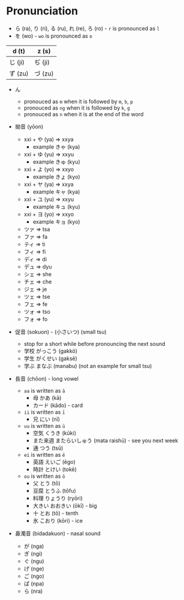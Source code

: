 # Pronunciation

- ら (ra), り (ri), る (ru), れ (re), ろ (ro) - `r` is pronounced as `l`
- を (wo) - `wo` is pronounced as `o`

d (t)   | z (s)
---     | ---
じ (ji) | ぢ (ji)
ず (zu) | づ (zu)

- ん
  * pronouced as `m` when it is followed by `m`, `b`, `p`
  * pronouced as `ng` when it is followed by `k`, `g`
  * pronouced as `n` when it is at the end of the word

- 拗音 (yōon)
  * xxi + や (ya) => xxya
    + example きゃ (kya)
  * xxi + ゆ (yu) => xxyu
    + example きゅ (kyu)
  * xxi + よ (yo) => xxyo
    + example きょ (kyo)
  * xxi + ヤ (ya) => xxya
    + example キャ (kya)
  * xxi + ユ (yu) => xxyu
    + example キュ (kyu)
  * xxi + ヨ (yo) => xxyo
    + example キョ (kyo)
  * ツァ => tsa
  * ファ => fa
  * ティ => ti
  * フィ => fi
  * ディ => di
  * デュ => dyu
  * シェ => she
  * チェ => che
  * ジェ => je
  * ツェ => tse
  * フェ => fe
  * ツォ => tso
  * フォ => fo

- 促音 (sokuon) - (小さいつ) (small tsu)
  * stop for a short while before pronouncing the next sound
  * 学校 がっこう (gakkō)
  * 学生 がくせい (gaksē)
  * 学ぶ まなぶ (manabu) (not an example for small tsu)

- 長音 (chōon) - long vowel
  * `aa` is written as `ā`
    + 母 かあ (kā)
    + カード (kādo) - card
  * `ii` is written as `ī`
    + 兄 にい (nī)
  * `uu` is written as `ū`
    + 空気 くうき (kūki)
    + また来週 またらいしゅう (mata raishū) - see you next week
    + 通 つう (tsū)
  * `ei` is written as `ē`
    + 英語 えいご (ēgo)
    + 時計 とけい (tokē)
  * `ou` is written as `ō`
    + 父 とう (tō)
    + 豆腐 とうふ (tōfu)
    + 料理 りょうり (ryōri)
    + 大きい おおきい (ōkī) - big
    + 十 とお (tō) - tenth
    + 氷 こおり (kōri) - ice

- 鼻濁音 (bidadakuon) - nasal sound
  * が (nga)
  * ぎ (ngi)
  * ぐ (ngu)
  * げ (nge)
  * ご (ngo)
  * ぱ (npa)
  * ら (nra)


